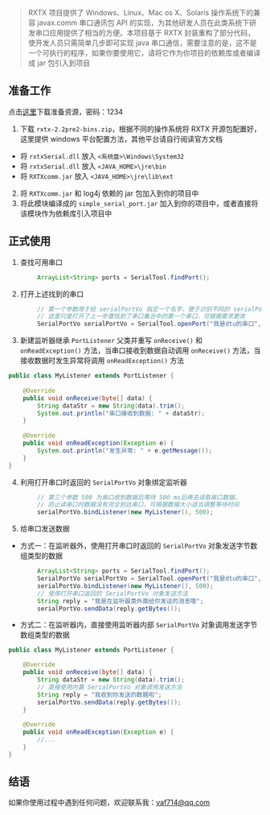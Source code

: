 
> RXTX 项目提供了 Windows、Linux、Mac os X、Solaris 操作系统下的兼容 javax.comm 串口通讯包 API 的实现，为其他研发人员在此类系统下研发串口应用提供了相当的方便。本项目基于 RXTX 封装重构了部分代码，使开发人员只需简单几步即可实现 java 串口通信，需要注意的是，这不是一个可执行的程序，如果你要使用它，请将它作为你项目的依赖库或者编译成 jar 包引入到项目

## 准备工作
点击[这里](https://pan.baidu.com/s/1i4X3Fxj)下载准备资源，密码：1234
1. 下载 `rxtx-2.2pre2-bins.zip`，根据不同的操作系统将 RXTX 开源包配置好，这里提供 windows 平台配置方法，其他平台请自行阅读官方文档
 - 将 `rxtxSerial.dll` 放入 `<系统盘>\Windows\System32`
 - 将 `rxtxSerial.dll` 放入 `<JAVA_HOME>\jre\bin`
 - 将 `RXTXcomm.jar` 放入 `<JAVA_HOME>\jre\lib\ext`
2. 将 `RXTXcomm.jar` 和 log4j 依赖的 jar 包加入到你的项目中
3. 将此模块编译成的 `simple_serial_port.jar` 加入到你的项目中，或者直接将该模块作为依赖库引入项目中
## 正式使用
1. 查找可用串口

```java
        ArrayList<String> ports = SerialTool.findPort();
```
2. 打开上述找到的串口
```java
        // 第一个参数用于给 serialPortVo 指定一个名字，便于识别不同的 serialPortVo ，可通过 serialPortVo.getName() 获取
        // 这里只是打开了上一步骤找到了串口集合中的第一个串口，可根据需求更改
        SerialPortVo serialPortVo = SerialTool.openPort("我是dtu的串口", ports.get(0), baudRate);
```
3. 新建监听器继承 `PortListener` 父类并重写 `onReceive()` 和 `onReadException()` 方法，当串口接收到数据自动调用 `onReceive()` 方法，当接收数据时发生异常将调用 `onReadException()` 方法
```java
public class MyListener extends PortListener {
    
    @Override
    public void onReceive(byte[] data) {
        String dataStr = new String(data).trim();
        System.out.println("串口接收到数据: " + dataStr);
    }
    
    @Override
    public void onReadException(Exception e) {
        System.out.println("发生异常: " + e.getMessage());
    }
}
```
4. 利用打开串口时返回的 `SerialPortVo` 对象绑定监听器
```java
        // 第三个参数 500 为串口收到数据后等待 500 ms后再去读取串口数据，
        // 防止读串口时数据没有完全到达串口，可根据数据大小适当调整等待时间
        serialPortVo.bindListener(new MyListener(), 500);
```
5. 给串口发送数据
- 方式一：在监听器外，使用打开串口时返回的 `SerialPortVo` 对象发送字节数组类型的数据
```java
        ArrayList<String> ports = SerialTool.findPort();
        SerialPortVo serialPortVo = SerialTool.openPort("我是dtu的串口", ports.get(0), baudRate);
        serialPortVo.bindListener(new MyListener(), 500);
        // 使用打开串口返回的 SerialPortVo 对象发送方法
        String reply = "我是在监听器类外面给你发送的消息哦";
        serialPortVo.sendData(reply.getBytes());
```
- 方式二：在监听器内，直接使用监听器内部 `SerialPortVo` 对象调用发送字节数组类型的数据
```java
public class MyListener extends PortListener {

    @Override
    public void onReceive(byte[] data) {
        String dataStr = new String(data).trim();
        // 直接使用内置 SerialPortVo 对象调用发送方法
        String reply = "我收到你发送的数据啦";
        serialPortVo.sendData(reply.getBytes());
    }
    
    @Override
    public void onReadException(Exception e) {
        //...
    }
}
```
## 结语
如果你使用过程中遇到任何问题，欢迎联系我：vaf714@qq.com
